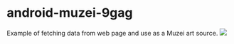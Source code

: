 android-muzei-9gag
==================

Example of fetching data from web page and use as a Muzei art source.
<img src="https://raw2.github.com/billynyh/android-muzei-9gag/master/screenshot-1.jpg" />
